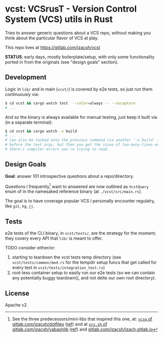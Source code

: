 # vcst: VCSrusT - Version Control System (VCS) utils in Rust

Tries to answer generic questions about a VCS repo, without making you think
about the particular flavor of VCS at play.

This repo lives at <https://gitlab.com/jzacsh/vcst>

**STATUS**: early days, mostly boilerplate/setup, with only some functionality
ported in from the originals (see "design goals" section).

## Development

Logic in `lib/` and in main (`vcst/`) is covered by e2e tests, so just run them
continuously via:

```sh
$ cd vcst && cargo watch test  --color=always -- --nocapture
# ...
```

And so the binary is always available for manual testing, just keep it built
via (in a separate terminal):

```sh
$ cd vcst && cargo watch -x build
# ...
# can also be tacked onto the previous command via another '-x build' arg at the
# before the test args, but then you get the issue of too-many-lines-output when
# there's compiler errors you're trying to read.
```

## Design Goals

**Goal**: answer 101 introspective questions about a repo/directory.

Questions I frequently[^freq] want to answered are now outlined as `VcstQuery`
enum of in the namesaked reference binary (at `./vcst/src/main.rs`).

The goal is to have coverage popular VCS I personally encounter regulalry, like
`git`, `hg`, `jj`.

## Tests

e2e tests of the CLI binary, in `vcst/tests/`, are the strategy for the moment;
they covery every API that `lib/` is meant to offer.

TODO consider either/or:

1. starting to teardown the vcst tests temp directory (see
   `vcst/tests/common/mod.rs` for the tempdir setup funcs that get called for
    every test in `vcst/tests/integration_test.rs`)
2. root-less container setup to easily run our e2e tests (so we can contain any
   potentially buggy teardown(), and not delte our own root directory).

[^freq]:
    See the three predecessors/mini-libs that inspired this one, at:
    [`vcsq` of gitlab.com/jzacsh/dotfiles][dotsVcsq] ([ref][dotsVcsq_ref]) and at
    [`vcs.sh` of gitlab.com/jzacsh/yabashlib][yblibVcs] ([ref][yblibVcs_ref]) and
    [gitlab.com/jzacsh/jzach.gitlab.io][wwwVcsts]

[yblibVcs]: https://gitlab.com/jzacsh/yabashlib/-/blob/main/src/vcs.sh
[yblibVcs_ref]: https://gitlab.com/jzacsh/yabashlib/-/blob/dd838fc3b32a66fe2ec95fb85a5e9aa67280fee9/src/vcs.sh
[dotsVcsq]: https://gitlab.com/jzacsh/dotfiles/-/blob/main/bin/lib/vcsq
[dotsVcsq_ref]: https://gitlab.com/jzacsh/dotfiles/-/blob/2543adf4a6d4fcf946d0fda2c70658f72739a250/bin/lib/vcsq
[wwwVcsts]: https://gitlab.com/jzacsh/jzacsh.gitlab.io/-/blob/fix-jj-usage-vcslib-refactoring/src/bin/vcslib.ts?ref_type=heads

## License

Apache v2.
